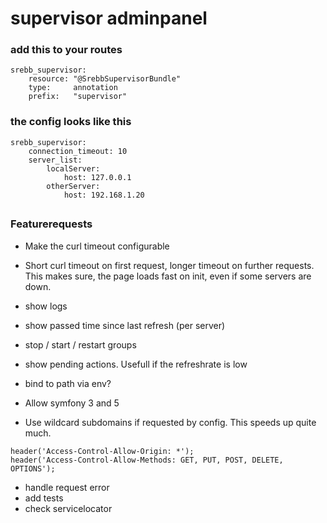 # supervisor adminpanel

### add this to your routes
```
srebb_supervisor:
    resource: "@SrebbSupervisorBundle"
    type:     annotation
    prefix:   "supervisor"
```

### the config looks like this
```
srebb_supervisor:
    connection_timeout: 10
    server_list:
        localServer:
            host: 127.0.0.1
        otherServer:
            host: 192.168.1.20

```

##
##

### Featurerequests 
- Make the curl timeout configurable
- Short curl timeout on first request, longer timeout on further requests.
This makes sure, the page loads fast on init, even if some servers are down.

- show logs
- show passed time since last refresh (per server)
- stop / start / restart groups
- show pending actions. Usefull if the refreshrate is low
- bind to path via env?
- Allow symfony 3 and 5
- Use wildcard subdomains if requested by config. This speeds up quite much.

```
header('Access-Control-Allow-Origin: *');
header('Access-Control-Allow-Methods: GET, PUT, POST, DELETE, OPTIONS');
``` 
- handle request error
- add tests
- check servicelocator
